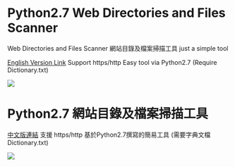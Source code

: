 # Python2.7 Web Directories and Files Scanner
Web Directories and Files Scanner 網站目錄及檔案掃描工具 just a simple tool 

[English Version Link](https://github.com/MiCoDer/WebTryTry/blob/master/WebTryTry.py)
Support https/http Easy tool via Python2.7  (Require Dictionary.txt)

<img src=https://raw.githubusercontent.com/MiCoDer/WebTryTry/master/Show%20WebTryTry.png>


# Python2.7 網站目錄及檔案掃描工具
[中文版連結](https://github.com/MiCoDer/WebTryTry/blob/221da363ebdff4ae0cd975f1950e21f8dfd71daa/WebTryTry.py)
支援 https/http 基於Python2.7撰寫的簡易工具 (需要字典文檔 Dictionary.txt)

<img src=https://raw.githubusercontent.com/MiCoDer/WebTryTry/master/Show%20WebTryTry%20Chienese%20Ver.png>
